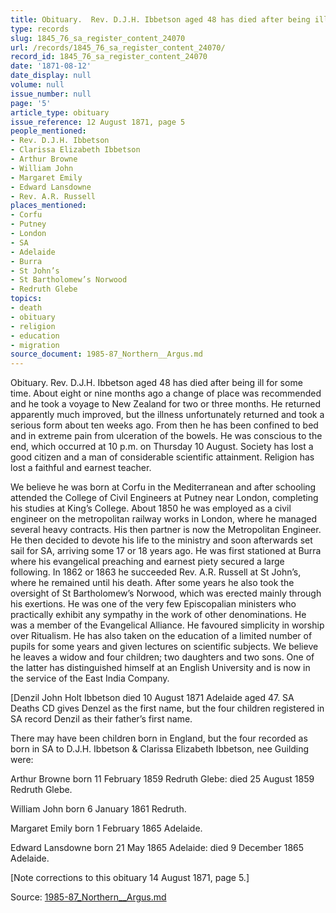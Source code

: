 ```yaml
---
title: Obituary.  Rev. D.J.H. Ibbetson aged 48 has died after being ill for some time.
type: records
slug: 1845_76_sa_register_content_24070
url: /records/1845_76_sa_register_content_24070/
record_id: 1845_76_sa_register_content_24070
date: '1871-08-12'
date_display: null
volume: null
issue_number: null
page: '5'
article_type: obituary
issue_reference: 12 August 1871, page 5
people_mentioned:
- Rev. D.J.H. Ibbetson
- Clarissa Elizabeth Ibbetson
- Arthur Browne
- William John
- Margaret Emily
- Edward Lansdowne
- Rev. A.R. Russell
places_mentioned:
- Corfu
- Putney
- London
- SA
- Adelaide
- Burra
- St John’s
- St Bartholomew’s Norwood
- Redruth Glebe
topics:
- death
- obituary
- religion
- education
- migration
source_document: 1985-87_Northern__Argus.md
---
```


Obituary.  Rev. D.J.H. Ibbetson aged 48 has died after being ill for some time.  About eight or nine months ago a change of place was recommended and he took a voyage to New Zealand for two or three months.  He returned apparently much improved, but the illness unfortunately returned and took a serious form about ten weeks ago.  From then he has been confined to bed and in extreme pain from ulceration of the bowels.  He was conscious to the end, which occurred at 10 p.m. on Thursday 10 August.  Society has lost a good citizen and a man of considerable scientific attainment.  Religion has lost a faithful and earnest teacher.

We believe he was born at Corfu in the Mediterranean and after schooling attended the College of Civil Engineers at Putney near London, completing his studies at King’s College.  About 1850 he was employed as a civil engineer on the metropolitan railway works in London, where he managed several heavy contracts.  His then partner is now the Metropolitan Engineer.  He then decided to devote his life to the ministry and soon afterwards set sail for SA, arriving some 17 or 18 years ago.  He was first stationed at Burra where his evangelical preaching and earnest piety secured a large following.  In 1862 or 1863 he succeeded Rev. A.R. Russell at St John’s, where he remained until his death.  After some years he also took the oversight of St Bartholomew’s Norwood, which was erected mainly through his exertions.  He was one of the very few Episcopalian ministers who practically exhibit any sympathy in the work of other denominations.  He was a member of the Evangelical Alliance.  He favoured simplicity in worship over Ritualism.  He has also taken on the education of a limited number of pupils for some years and given lectures on scientific subjects.  We believe he leaves a widow and four children; two daughters and two sons.  One of the latter has distinguished himself at an English University and is now in the service of the East India Company.

[Denzil John Holt Ibbetson died 10 August 1871 Adelaide aged 47.  SA Deaths CD gives Denzel as the first name, but the four children registered in SA record Denzil as their father’s first name.

There may have been children born in England, but the four recorded as born in SA to D.J.H. Ibbetson & Clarissa Elizabeth Ibbetson, nee Guilding were:

Arthur Browne born 11 February 1859 Redruth Glebe: died 25 August 1859 Redruth Glebe.

William John born 6 January 1861 Redruth.

Margaret Emily born 1 February 1865 Adelaide.

Edward Lansdowne born 21 May 1865 Adelaide: died 9 December 1865 Adelaide.

[Note corrections to this obituary 14 August 1871, page 5.]

Source: [1985-87_Northern__Argus.md](/downloads/markdown/1985-87_Northern__Argus.md)
